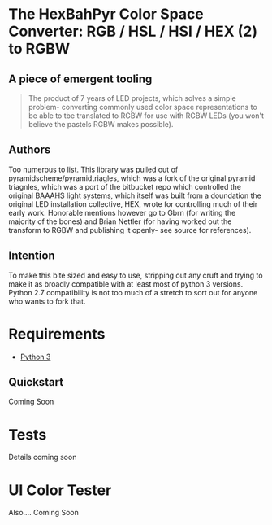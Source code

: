 # The HexBahPyr Color Space Converter: RGB / HSL / HSI / HEX (2) to RGBW 

## A piece of emergent tooling

> The product of 7 years of LED projects, which solves a simple problem- converting commonly used color space representations to be able to tbe translated to RGBW for use with RGBW LEDs (you won't believe the pastels RGBW makes possible).

## Authors

Too numerous to list.  This library was pulled out of pyramidscheme/pyramidtriagles, which was a fork of the original pyramid triagnles, which was a port of the bitbucket repo which controlled the original BAAAHS light systems, which itself was built from a doundation the original LED installation collective, HEX, wrote for controlling much of their early work.  Honorable mentions however go to Gbrn (for writing the majority of the bones) and Brian Nettler (for having worked out the transform to RGBW and publishing it openly-  see source for references).

## Intention

To make this bite sized and easy to use, stripping out any cruft and trying to make it as broadly compatible with at least most of python 3 versions.  Python 2.7 compatibility is not too much of a stretch to sort out for anyone who wants to fork that.


# Requirements

* [Python 3](https://www.python.org)

## Quickstart

Coming Soon

# Tests

Details coming soon

# UI Color Tester

Also.... Coming Soon

